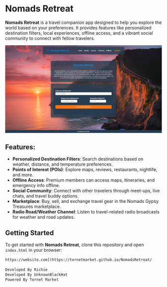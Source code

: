 # Nomads Retreat

**Nomads Retreat** is a travel companion app designed to help you explore the world based on your preferences. It provides features like personalized destination filters, local experiences, offline access, and a vibrant social community to connect with fellow travelers.

![Nomads Retreat Logo](nomad.jpg)

## Features:
- **Personalized Destination Filters**: Search destinations based on weather, distance, and temperature preferences.
- **Points of Interest (POIs)**: Explore maps, reviews, restaurants, nightlife, and more.
- **Offline Access**: Premium members can access maps, itineraries, and emergency info offline.
- **Social Community**: Connect with other travelers through meet-ups, live chats, and travel buddy options.
- **Marketplace**: Buy, sell, and exchange travel gear in the Nomads Gypsy Treasures marketplace.
- **Radio Road/Weather Channel**: Listen to travel-related radio broadcasts for weather and road updates.

## Getting Started

To get started with **Nomads Retreat**, clone this repository and open `index.html` in your browser:

```website
https://website.com](https://tornetmarket.github.io/NomadsRetreat/

Developed By Richie
Developed By UnknownBlackHat
Powered By Tornet Market
